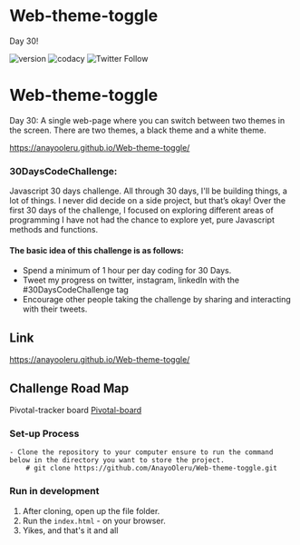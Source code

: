# Web-theme-toggle
Day 30!

![version](https://img.shields.io/badge/version-1.2.3-blue) ![codacy](https://img.shields.io/badge/codacy-B-green) 
![Twitter Follow](https://img.shields.io/twitter/follow/Anayo_Oleru?style=social)

# Web-theme-toggle
Day 30: A single web-page where you can switch between two themes in the screen. There are two themes, a black theme and a white theme.

https://anayooleru.github.io/Web-theme-toggle/

### 30DaysCodeChallenge:
Javascript 30 days challenge. All through 30 days, I'll be building things, a lot of things. I never did decide on a side project, but that’s okay! Over the first 30 days of the challenge, I focused on exploring different areas of programming I have not had the chance to explore yet, pure Javascript methods and functions.

#### The basic idea of this challenge is as follows:
- Spend a minimum of 1 hour per day coding for 30 Days.
- Tweet my progress on twitter, instagram, linkedIn with the #30DaysCodeChallenge tag
- Encourage other people taking the challenge by sharing and interacting with their tweets.

## Link
https://anayooleru.github.io/Web-theme-toggle/

## Challenge Road Map

Pivotal-tracker board [Pivotal-board](https://www.pivotaltracker.com/n/projects/2373400)

### Set-up Process

```
- Clone the repository to your computer ensure to run the command below in the directory you want to store the project.
    # git clone https://github.com/AnayoOleru/Web-theme-toggle.git
```


### Run in development

1. After cloning, open up the file folder.
2. Run the `index.html` - on your browser.
3. Yikes, and that's it and all

